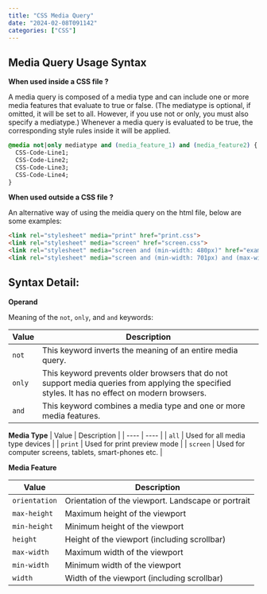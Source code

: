 ```yaml
---
title: "CSS Media Query"
date: "2024-02-08T091142"
categories: ["CSS"]
---
```



## Media Query Usage Syntax


**When used inside a CSS file ?**

A media query is composed of a media type and can include one or more media features that evaluate to true or false. (The mediatype is optional, if omitted, it will be set to all. However, if you use not or only, you must also specify a mediatype.) Whenever a media query is evaluated to be true, the corresponding style rules inside it will be applied.

```css
@media not|only mediatype and (media_feature_1) and (media_feature2) {
  CSS-Code-Line1;
  CSS-Code-Line2;
  CSS-Code-Line3;
  CSS-Code-Line4;
}
```

**When used outside a CSS file ?**

An alternative way of using the meidia query on the html file, below are some examples:
```html
<link rel="stylesheet" media="print" href="print.css">
<link rel="stylesheet" media="screen" href="screen.css">
<link rel="stylesheet" media="screen and (min-width: 480px)" href="example1.css">
<link rel="stylesheet" media="screen and (min-width: 701px) and (max-width: 900px)" href="example2.css">
```

## Syntax Detail:


**Operand**

Meaning of the `not`, `only`, and `and` keywords:

| Value  | Description                                                                                                                                        |
| ----   | ----                                                                                                                                               |
| `not`  | This keyword inverts the meaning of an entire media query.                                                                                         |
| `only` | This keyword prevents older browsers that do not support media queries from applying the specified styles. It has no effect on modern browsers.    |
| `and`  | This keyword combines a media type and one or more media features.                                                                                 |

**Media Type**
| Value       | Description                                           |
| ----        | ----                                                  |
| `all`       | Used for all media type devices                       |
| `print`     | Used for print preview mode                           |
| `screen`    | Used for computer screens, tablets, smart-phones etc. |



**Media Feature**

| Value       | Description                                         |
| ----        | ----                                                |
|`orientation`| Orientation of the viewport. Landscape or portrait  |
|`max-height` | Maximum height of the viewport                      |
|`min-height` | Minimum height of the viewport                      |
|`height`     | Height of the viewport (including scrollbar)        |
|`max-width`  | Maximum width of the viewport                       |
|`min-width`  | Minimum width of the viewport                       |
|`width`      | Width of the viewport (including scrollbar)         |

